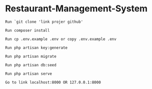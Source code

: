 # Restaurant-Management-System


    Run `git clone 'link projer github'

    Run composer install

    Run cp .env.example .env or copy .env.example .env

    Run php artisan key:generate

    Run php artisan migrate

    Run php artisan db:seed

    Run php artisan serve

    Go to link localhost:8000 OR 127.0.0.1:8000


